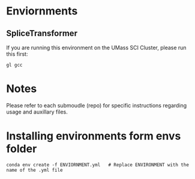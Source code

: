 # Enviornments
## SpliceTransformer
If you are running this environment on the UMass SCI Cluster, please run this first:
```
gl gcc
```
# Notes
Please refer to each submoudle (repo) for specific instructions regarding usage and auxillary files.
# Installing environments form envs folder
```
conda env create -f ENVIORNMENT.yml   # Replace ENVIRONMENT with the name of the .yml file
```
